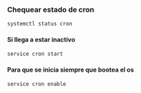 ### Chequear estado de cron
```bash
systemctl status cron
```
#### Si llega a estar inactivo
```bash
service cron start
```

#### Para que se inicia siempre que bootea el os
```bash
service cron enable
```